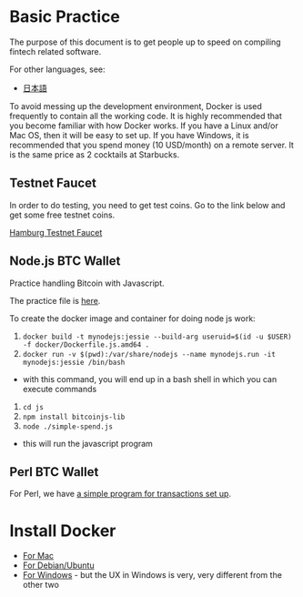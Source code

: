 # Basic Practice

The purpose of this document is to get people up to speed on compiling fintech related software.

For other languages, see:
*  [日本語](README.ja.md)


To avoid messing up the development environment, Docker is used frequently to contain all the working code.  It is highly recommended that you become familiar with how Docker works.  If you have a Linux and/or Mac OS, then it will be easy to set up.  If you have Windows, it is recommended that you spend money (10 USD/month) on a remote server.  It is the same price as 2 cocktails at Starbucks.


## Testnet Faucet

In order to do testing, you need to get test coins.  Go to the link below and get some free testnet coins.

[Hamburg Testnet Faucet](https://testnet.manu.backend.hamburg/faucet)

## Node.js BTC Wallet


Practice handling Bitcoin with Javascript.

The practice file is [here](js/simple-spend.js).


To create the docker image and container for doing node js work:
1.  `docker build -t mynodejs:jessie --build-arg useruid=$(id -u $USER) -f docker/Dockerfile.js.amd64 .`
1.  `docker run -v $(pwd):/var/share/nodejs --name mynodejs.run -it mynodejs:jessie /bin/bash`
  * with this command, you will end up in a bash shell in which you can execute commands
1. `cd js`
1. `npm install bitcoinjs-lib`
1. `node ./simple-spend.js`
  * this will run the javascript program

## Perl BTC Wallet

For Perl, we have [a simple program for transactions set up](pl/simple-wallet.pl).



# Install Docker

*  [For Mac](https://docs.docker.com/docker-for-mac/install/)
*  [For Debian/Ubuntu](https://docs.docker.com/install/linux/docker-ce/debian/)
*  [For Windows](https://docs.docker.com/docker-for-windows/install/) - but the UX in Windows is very, very different from the other two
